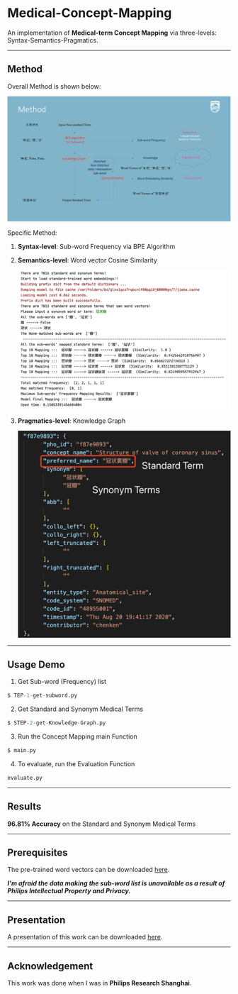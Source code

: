 # Medical-Concept-Mapping

An implementation of **Medical-term Concept Mapping** via three-levels: Syntax-Semantics-Pragmatics.

------

## Method

Overall Method is shown below:

<p align="center">
  <img src='Method.png'>
</p>

Specific Method:

1. **Syntax-level**: Sub-word Frequency via BPE Algorithm 

2. **Semantics-level**: Word vector Cosine Similarity
    
    <p align="center">
      <img src='Demo.png'>
    </p>

3. **Pragmatics-level**: Knowledge Graph

    <p align="center">
      <img src='Knowledge-Graph.png'>
    </p>

------

## Usage Demo

1. Get Sub-word (Frequency) list

```python
$ TEP-1-get-subword.py
```

2. Get Standard and Synonym Medical Terms

```python
$ STEP-2-get-Knowledge-Graph.py
```

3. Run the Concept Mapping main Function

```python
$ main.py
```

4. To evaluate, run the Evaluation Function

```python
evaluate.py
```

------

## Results

**96.81% Accuracy** on the Standard and Synonym Medical Terms

------

## Prerequisites

The pre-trained word vectors can be downloaded [here](https://drive.google.com/file/d/1b_D5OQHm1XFlHKcMaWUJ8ABiQNPM0meS/view?usp=sharing).

***I'm afraid the data making the sub-word list is unavailable as a result of Philips Intellectual Property and Privacy.***

------

## Presentation

A presentation of this work can be downloaded [here](https://github.com/SuperBruceJia/paper-reading/raw/master/NLP-field/Sub-words/Concept-Matching-Task.pptx).

------

## Acknowledgement

This work was done when I was in **Philips Research Shanghai**.
